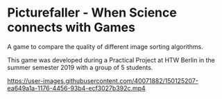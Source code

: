 # Picturefaller - When Science connects with Games
A game to compare the quality of different image sorting algorithms. 

This game was developed during a Practical Project at HTW Berlin in the summer semester 2019 with a group of 5 students.

https://user-images.githubusercontent.com/40071882/150125207-ea649a1a-1176-4456-93b4-ecf3027b392c.mp4

